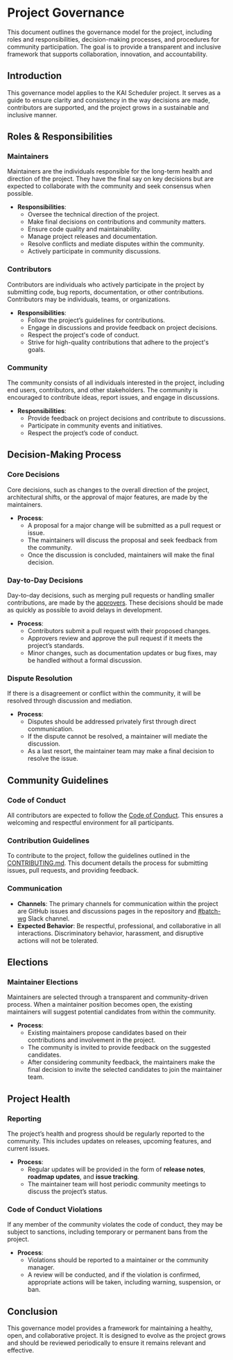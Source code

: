 # Project Governance

This document outlines the governance model for the project, including roles and responsibilities, decision-making processes, and procedures for community participation. 
The goal is to provide a transparent and inclusive framework that supports collaboration, innovation, and accountability.

## Introduction

This governance model applies to the KAI Scheduler project. 
It serves as a guide to ensure clarity and consistency in the way decisions are made, contributors are supported, and the project grows in a sustainable and inclusive manner.

## Roles & Responsibilities

### Maintainers

Maintainers are the individuals responsible for the long-term health and direction of the project. 
They have the final say on key decisions but are expected to collaborate with the community and seek consensus when possible.

- **Responsibilities**:
  - Oversee the technical direction of the project.
  - Make final decisions on contributions and community matters.
  - Ensure code quality and maintainability.
  - Manage project releases and documentation.
  - Resolve conflicts and mediate disputes within the community.
  - Actively participate in community discussions.

### Contributors

Contributors are individuals who actively participate in the project by submitting code, bug reports, documentation, or other contributions. 
Contributors may be individuals, teams, or organizations.

- **Responsibilities**:
  - Follow the project’s guidelines for contributions.
  - Engage in discussions and provide feedback on project decisions.
  - Respect the project's code of conduct.
  - Strive for high-quality contributions that adhere to the project's goals.

### Community

The community consists of all individuals interested in the project, including end users, contributors, and other stakeholders. 
The community is encouraged to contribute ideas, report issues, and engage in discussions.

- **Responsibilities**:
  - Provide feedback on project decisions and contribute to discussions.
  - Participate in community events and initiatives.
  - Respect the project’s code of conduct.

## Decision-Making Process

### Core Decisions

Core decisions, such as changes to the overall direction of the project, architectural shifts, or the approval of major features, are made by the maintainers.

- **Process**:
  - A proposal for a major change will be submitted as a pull request or issue.
  - The maintainers will discuss the proposal and seek feedback from the community.
  - Once the discussion is concluded, maintainers will make the final decision.

### Day-to-Day Decisions

Day-to-day decisions, such as merging pull requests or handling smaller contributions, are made by the [approvers](OWNERS). 
These decisions should be made as quickly as possible to avoid delays in development.

- **Process**:
  - Contributors submit a pull request with their proposed changes.
  - Approvers review and approve the pull request if it meets the project’s standards.
  - Minor changes, such as documentation updates or bug fixes, may be handled without a formal discussion.

### Dispute Resolution

If there is a disagreement or conflict within the community, it will be resolved through discussion and mediation.

- **Process**:
  - Disputes should be addressed privately first through direct communication.
  - If the dispute cannot be resolved, a maintainer will mediate the discussion.
  - As a last resort, the maintainer team may make a final decision to resolve the issue.

## Community Guidelines

### Code of Conduct

All contributors are expected to follow the [Code of Conduct](code_of_conduct.md). 
This ensures a welcoming and respectful environment for all participants.

### Contribution Guidelines

To contribute to the project, follow the guidelines outlined in the [CONTRIBUTING.md](CONTRIBUTING.md). 
This document details the process for submitting issues, pull requests, and providing feedback.

### Communication

- **Channels**: The primary channels for communication within the project are GitHub issues and discussions pages in the repository and [#batch-wg](https://cloud-native.slack.com/archives/C02Q5DFF3MM) Slack channel.
- **Expected Behavior**: Be respectful, professional, and collaborative in all interactions. Discriminatory behavior, harassment, and disruptive actions will not be tolerated.

## Elections

### Maintainer Elections

Maintainers are selected through a transparent and community-driven process. 
When a maintainer position becomes open, the existing maintainers will suggest potential candidates from within the community.

- **Process**:
  - Existing maintainers propose candidates based on their contributions and involvement in the project.
  - The community is invited to provide feedback on the suggested candidates.
  - After considering community feedback, the maintainers make the final decision to invite the selected candidates to join the maintainer team.

## Project Health

### Reporting

The project’s health and progress should be regularly reported to the community. This includes updates on releases, upcoming features, and current issues.

- **Process**:
  - Regular updates will be provided in the form of **release notes**, **roadmap updates**, and **issue tracking**.
  - The maintainer team will host periodic community meetings to discuss the project’s status.

### Code of Conduct Violations

If any member of the community violates the code of conduct, they may be subject to sanctions, including temporary or permanent bans from the project.

- **Process**:
  - Violations should be reported to a maintainer or the community manager.
  - A review will be conducted, and if the violation is confirmed, appropriate actions will be taken, including warning, suspension, or ban.

## Conclusion

This governance model provides a framework for maintaining a healthy, open, and collaborative project. 
It is designed to evolve as the project grows and should be reviewed periodically to ensure it remains relevant and effective.